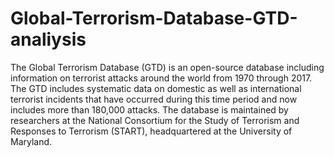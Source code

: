 # Global-Terrorism-Database-GTD-analiysis
The Global Terrorism Database (GTD) is an open-source database including information on terrorist attacks around the world from 1970 through 2017. 
The GTD includes systematic data on domestic as well as international terrorist incidents that have occurred during this time period and now includes more than 180,000 attacks. 
The database is maintained by researchers at the National Consortium for the Study of Terrorism and Responses to Terrorism (START), headquartered at the University of Maryland.
